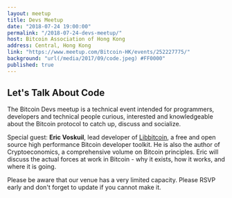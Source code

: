 ```yaml
---
layout: meetup
title: Devs Meetup
date: "2018-07-24 19:00:00"
permalink: "/2018-07-24-devs-meetup/"
host: Bitcoin Association of Hong Kong
address: Central, Hong Kong
link: "https://www.meetup.com/Bitcoin-HK/events/252227775/"
background: "url(/media/2017/09/code.jpeg) #FF0000"
published: true
---
```


## Let's Talk About Code


The Bitcoin Devs meetup is a technical event intended for programmers, developers and technical people curious, interested and knowledgeable about the Bitcoin protocol to catch up, discuss and socialize.

Special guest: **Eric Voskuil**, lead developer of [Libbitcoin](https://libbitcoin.org/), a free and open source high performance Bitcoin developer toolkit. He is also the author of Cryptoeconomics, a comprehensive volume on Bitcoin principles. Eric will discuss the actual forces at work in Bitcoin - why it exists, how it works, and where it is going.

Please be aware that our venue has a very limited capacity. Please RSVP early and don't forget to update if you cannot make it.

